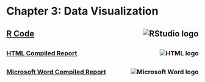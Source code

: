 # Chapter 3: Data Visualization

## <img src="https://img.icons8.com/?size=100&id=YYhSxUUW8osK&format=png&color=000000" alt="RStudio logo" align=right>[R Code](https://github.com/englands/R/blob/main/Data%20Mining%20for%20Business%20Analytics/Chapter%203%3A%20Data%20Visualization/Chapter%203%20Figures%20Code.R) 

##

### <img src = "https://img.icons8.com/?size=100&id=12239&format=png&color=000000" alt="HTML logo" align=right>[HTML Compiled Report](https://github.com/englands/R/blob/main/Data%20Mining%20for%20Business%20Analytics/Chapter%203%3A%20Data%20Visualization/Chapter-3-Figures-Code.html)

##

### <img src="https://img.icons8.com/?size=100&id=13674&format=png&color=000000" alt="Microsoft Word logo" align=right>[Microsoft Word Compiled Report](https://github.com/englands/R/blob/main/Data%20Mining%20for%20Business%20Analytics/Chapter%203%3A%20Data%20Visualization/Chapter-3-Figures-Code.docx)
